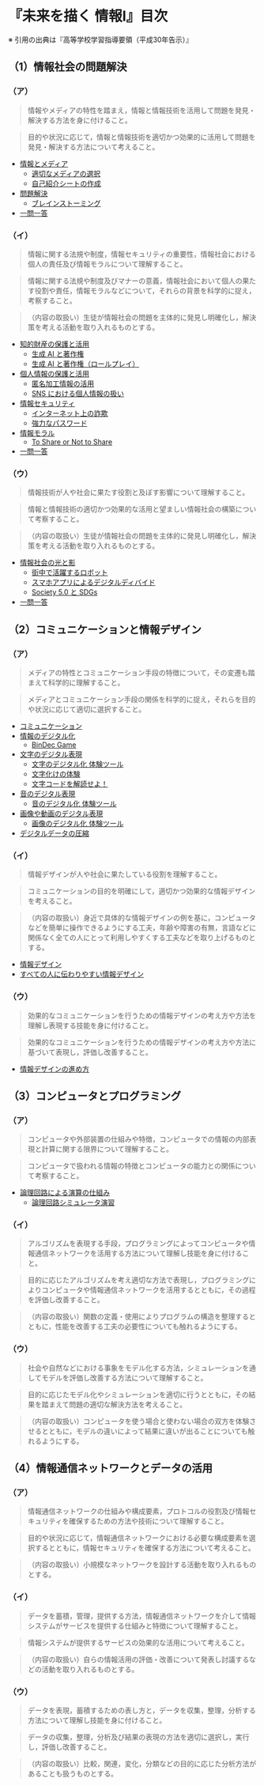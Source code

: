 # 『未来を描く 情報Ⅰ』目次

※ 引用の出典は『高等学校学習指導要領（平成30年告示）』

## （1）情報社会の問題解決

### （ア）

> 情報やメディアの特性を踏まえ，情報と情報技術を活用して問題を発見・解決する方法を身に付けること。

> 目的や状況に応じて，情報と情報技術を適切かつ効果的に活用して問題を発見・解決する方法について考えること。

- [情報とメディア](./1-information-society-a/information-and-media.md)
  - [適切なメディアの選択](./1-information-society-a/media-selection.md)
  - [自己紹介シートの作成](./1-information-society-a/self-introduction.md)
- [問題解決](./1-information-society-a/problem-solving.md)
  - [ブレインストーミング](./1-information-society-a/brainstorming.md)
- [一問一答](./1-information-society-a/q-and-a.md)

### （イ）

> 情報に関する法規や制度，情報セキュリティの重要性，情報社会における個人の責任及び情報モラルについて理解すること。

> 情報に関する法規や制度及びマナーの意義，情報社会において個人の果たす役割や責任，情報モラルなどについて，それらの背景を科学的に捉え，考察すること。

> （内容の取扱い）生徒が情報社会の問題を主体的に発見し明確化し，解決策を考える活動を取り入れるものとする。

- [知的財産の保護と活用](./1-information-society-b/intellectual-property.md)
  - [生成 AI と著作権](./1-information-society-b/generative-ai-and-copyright.md)
  - [生成 AI と著作権（ロールプレイ）](./1-information-society-b/generative-ai-and-copyright-role-play.md)
- [個人情報の保護と活用](./1-information-society-b/personal-information.md)
  - [匿名加工情報の活用](./1-information-society-b/anonymized-information.md)
  - [SNS における個人情報の扱い](./1-information-society-b/personal-information-on-sns.md)
- [情報セキュリティ](./1-information-society-b/information-security.md)
  - [インターネット上の詐欺](./1-information-society-b/cyber-fraud.md)
  - [強力なパスワード](./1-information-society-b/strong-password.md)
- [情報モラル](./1-information-society-b/information-moral.md)
  - [To Share or Not to Share](./1-information-society-b/to-share-or-not-to-share.md)
- [一問一答](./1-information-society-b/q-and-a.md)

### （ウ）

> 情報技術が人や社会に果たす役割と及ぼす影響について理解すること。

> 情報と情報技術の適切かつ効果的な活用と望ましい情報社会の構築について考察すること。

> （内容の取扱い）生徒が情報社会の問題を主体的に発見し明確化し，解決策を考える活動を取り入れるものとする。

- [情報社会の光と影](./1-information-society-c/light-and-shade.md)
  - [街中で活躍するロボット](./1-information-society-c/robot-in-city.md)
  - [スマホアプリによるデジタルディバイド](./1-information-society-c/smartphone-digital-devide.md)
  - [Society 5.0 と SDGs](./1-information-society-c/society50-and-sdgs.md)
- [一問一答](./1-information-society-c/q-and-a.md)

## （2）コミュニケーションと情報デザイン

### （ア）

> メディアの特性とコミュニケーション手段の特徴について，その変遷も踏まえて科学的に理解すること。

> メディアとコミュニケーション手段の関係を科学的に捉え，それらを目的や状況に応じて適切に選択すること。

- [コミュニケーション](./2-information-design-a/communication.md)
- [情報のデジタル化](./2-information-design-a/digitize.md)
  - [BinDec Game](./2-information-design-a/bindec-game.md)
- [文字のデジタル表現](./2-information-design-a/digitize-characters.md)
  - [文字のデジタル化 体験ツール](./2-information-design-a/experience-digitize-characters.md)
  - [文字化けの体験](./2-information-design-a/text-garbling.md)
  - [文字コードを解読せよ！](./2-information-design-a/bebras-charset.md)
- [音のデジタル表現](./2-information-design-a/digitize-sounds.md)
  - [音のデジタル化 体験ツール](./2-information-design-a/experience-digitize-sounds.md)
- [画像や動画のデジタル表現](./2-information-design-a/digitize-images.md)
  - [画像のデジタル化 体験ツール](./2-information-design-a/experience-digitize-images.md)
- [デジタルデータの圧縮](./2-information-design-a/compress.md)

### （イ）

> 情報デザインが人や社会に果たしている役割を理解すること。

> コミュニケーションの目的を明確にして，適切かつ効果的な情報デザインを考えること。

> （内容の取扱い）身近で具体的な情報デザインの例を基に，コンピュータなどを簡単に操作できるようにする工夫，年齢や障害の有無，言語などに関係なく全ての人にとって利用しやすくする工夫などを取り上げるものとする。

- [情報デザイン](./2-information-design-b/information-design.md)
- [すべての人に伝わりやすい情報デザイン](./2-information-design-b/information-design-for-all.md)

### （ウ）

> 効果的なコミュニケーションを行うための情報デザインの考え方や方法を理解し表現する技能を身に付けること。

> 効果的なコミュニケーションを行うための情報デザインの考え方や方法に基づいて表現し，評価し改善すること。

- [情報デザインの進め方](./2-information-design-c/flow-of-information-design.md)

## （3）コンピュータとプログラミング

### （ア）

> コンピュータや外部装置の仕組みや特徴，コンピュータでの情報の内部表現と計算に関する限界について理解すること。

> コンピュータで扱われる情報の特徴とコンピュータの能力との関係について考察すること。

- [論理回路による演算の仕組み](./3-programming-a/logic-circuit.md)
  - [論理回路シミュレータ演習](./3-programming-a/simcirjs.md)

### （イ）

> アルゴリズムを表現する手段，プログラミングによってコンピュータや情報通信ネットワークを活用する方法について理解し技能を身に付けること。

> 目的に応じたアルゴリズムを考え適切な方法で表現し，プログラミングによりコンピュータや情報通信ネットワークを活用するとともに，その過程を評価し改善すること。

> （内容の取扱い）関数の定義・使用によりプログラムの構造を整理するとともに，性能を改善する工夫の必要性についても触れるようにする。

### （ウ）

> 社会や自然などにおける事象をモデル化する方法，シミュレーションを通してモデルを評価し改善する方法について理解すること。

> 目的に応じたモデル化やシミュレーションを適切に行うとともに，その結果を踏まえて問題の適切な解決方法を考えること。

> （内容の取扱い）コンピュータを使う場合と使わない場合の双方を体験させるとともに，モデルの違いによって結果に違いが出ることについても触れるようにする。

## （4）情報通信ネットワークとデータの活用

### （ア）

> 情報通信ネットワークの仕組みや構成要素，プロトコルの役割及び情報セキュリティを確保するための方法や技術について理解すること。

> 目的や状況に応じて，情報通信ネットワークにおける必要な構成要素を選択するとともに，情報セキュリティを確保する方法について考えること。

> （内容の取扱い）小規模なネットワークを設計する活動を取り入れるものとする。

### （イ）

> データを蓄積，管理，提供する方法，情報通信ネットワークを介して情報システムがサービスを提供する仕組みと特徴について理解すること。

> 情報システムが提供するサービスの効果的な活用について考えること。

> （内容の取扱い）自らの情報活用の評価・改善について発表し討議するなどの活動を取り入れるものとする。

### （ウ）

> データを表現，蓄積するための表し方と，データを収集，整理，分析する方法について理解し技能を身に付けること。

> データの収集，整理，分析及び結果の表現の方法を適切に選択し，実行し，評価し改善すること。

> （内容の取扱い）比較，関連，変化，分類などの目的に応じた分析方法があることも扱うものとする。
